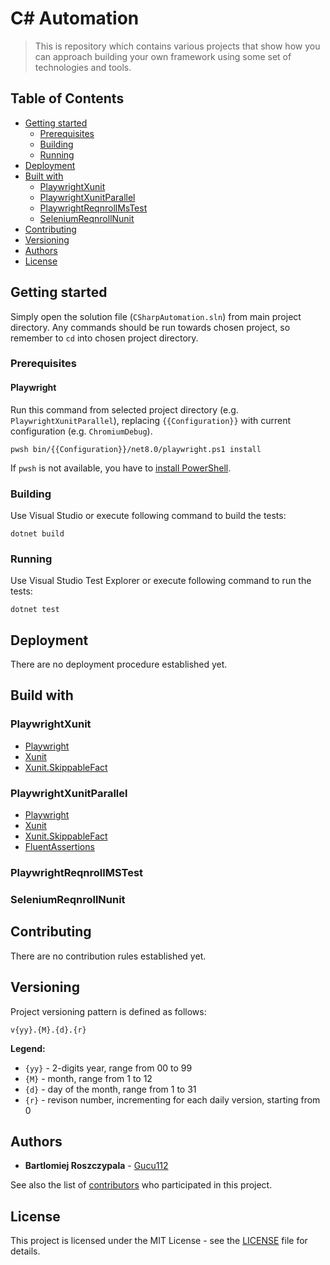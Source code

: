 # C# Automation

> This is repository which contains various projects that show how you can approach building your own framework using some set of technologies and tools.

## Table of Contents
* [Getting started](#getting-started)
  * [Prerequisites](#prerequisites)
  * [Building](#building)
  * [Running](#running)
* [Deployment](#deployment)
* [Built with](#build-with)
  * [PlaywrightXunit](#playwrightxunit)
  * [PlaywrightXunitParallel](#playwrightxunitparallel)
  * [PlaywrightReqnrollMsTest](#playwrightreqnrollmstest)
  * [SeleniumReqnrollNunit](#seleniumreqnrollnunit)
* [Contributing](#contributing)
* [Versioning](#versioning)
* [Authors](#authors)
* [License](#license)

## Getting started

Simply open the solution file (`CSharpAutomation.sln`) from main project directory. Any commands should be run towards chosen project, so remember to `cd` into chosen project directory.

### Prerequisites

#### Playwright

Run this command from selected project directory (e.g. `PlaywrightXunitParallel`), replacing `{{Configuration}}` with current configuration (e.g. `ChromiumDebug`).

```
pwsh bin/{{Configuration}}/net8.0/playwright.ps1 install
```

If `pwsh` is not available, you have to [install PowerShell](https://docs.microsoft.com/powershell/scripting/install/installing-powershell).

### Building

Use Visual Studio or execute following command to build the tests:

```
dotnet build
```

### Running

Use Visual Studio Test Explorer or execute following command to run the tests:

```
dotnet test
```

## Deployment

There are no deployment procedure established yet.

## Build with

### PlaywrightXunit

* [Playwright](https://playwright.dev/dotnet/)
* [Xunit](https://xunit.net/)
* [Xunit.SkippableFact](https://github.com/AArnott/Xunit.SkippableFact)

### PlaywrightXunitParallel

* [Playwright](https://playwright.dev/dotnet/)
* [Xunit](https://xunit.net/)
* [Xunit.SkippableFact](https://github.com/AArnott/Xunit.SkippableFact)
* [FluentAssertions](https://fluentassertions.com/)

### PlaywrightReqnrollMSTest

### SeleniumReqnrollNunit

## Contributing

There are no contribution rules established yet.

## Versioning

Project versioning pattern is defined as follows:

```
v{yy}.{M}.{d}.{r}
```

**Legend:**

- `{yy}` - 2-digits year, range from 00 to 99
- `{M}` - month, range from 1 to 12
- `{d}` - day of the month, range from 1 to 31
- `{r}` - revison number, incrementing for each daily version, starting from 0

## Authors

- **Bartlomiej Roszczypala** - [Gucu112](https://github.com/gucu112)

See also the list of [contributors](https://github.com/gucu112/CSharpAutomation/contributors) who participated in this project.

## License

This project is licensed under the MIT License - see the [LICENSE](LICENSE.txt) file for details.

